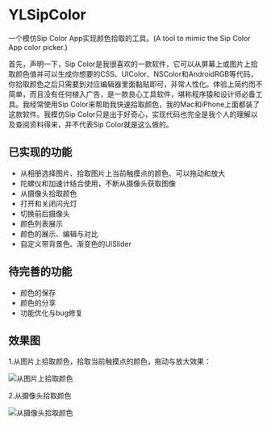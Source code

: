 # YLSipColor

一个模仿Sip Color App实现颜色拾取的工具。(A tool to mimic the Sip Color App color picker.)

首先，声明一下，Sip Color是我很喜欢的一款软件，它可以从屏幕上或图片上拾取颜色值并可以生成你想要的CSS、UIColor、NSColor和AndroidRGB等代码，你拾取颜色之后只需要到对应编辑器里面黏贴即可，非常人性化。体验上简约而不简单，而且没有任何植入广告，是一款良心工具软件，堪称程序猿和设计师必备工具。我经常使用Sip Color来帮助我快速拾取颜色，我的Mac和iPhone上面都装了这款软件。我模仿Sip Color只是出于好奇心，实现代码也完全是我个人的理解以及查阅资料得来，并不代表Sip Color就是这么做的。


## 已实现的功能

- 从相册选择图片、拾取图片上当前触摸点的颜色、可以拖动和放大
- 陀螺仪和加速计结合使用，不断从摄像头获取图像
- 从摄像头拾取颜色
- 打开和关闭闪光灯
- 切换前后摄像头
- 颜色列表展示
- 颜色的展示、编辑与对比
- 自定义带背景色、渐变色的UISlider

## 待完善的功能

- 颜色的保存
- 颜色的分享
- 功能优化与bug修复

## 效果图

1.从图片上拾取颜色，拾取当前触摸点的颜色，拖动与放大效果：

![从图片上拾取颜色](https://github.com/lqcjdx/YLSipColor/blob/master/YLSipColor/preview/picker_color_from_image.gif)

2.从摄像头拾取颜色

![从摄像头拾取颜色](https://github.com/lqcjdx/YLSipColor/blob/master/YLSipColor/preview/picker_color_from_camera.gif)


